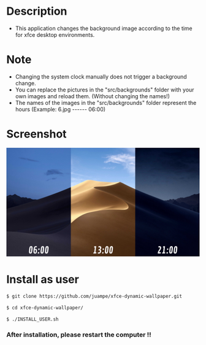 # Description
* This application changes the background image according to the time for xfce desktop environments.

# Note
* Changing the system clock manually does not trigger a background change.
* You can replace the pictures in the "src/backgrounds" folder with your own images and reload them. (Without changing the names!)
* The names of the images in the "src/backgrounds" folder represent the hours (Example: 6.jpg ------ 06:00)

# Screenshot
<p align="center">
	<img src=".github/dynamic-wallpaper.jpg"/>
</p>

# Install as user
```
$ git clone https://github.com/juampe/xfce-dynamic-wallpaper.git
```
```
$ cd xfce-dynamic-wallpaper/
```
```
$ ./INSTALL_USER.sh
```

### After installation, please restart the computer !!